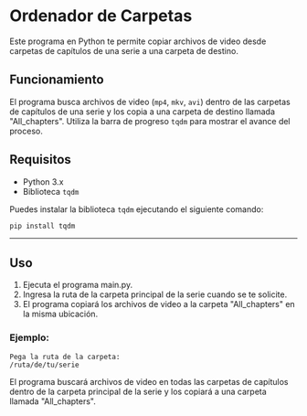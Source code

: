 # Ordenador de Carpetas

Este programa en Python te permite copiar archivos de video desde carpetas de capítulos de una serie a una carpeta de destino.

## Funcionamiento

El programa busca archivos de video (`mp4`, `mkv`, `avi`) dentro de las carpetas de capítulos de una serie y los copia a una carpeta de destino llamada "All_chapters". Utiliza la barra de progreso `tqdm` para mostrar el avance del proceso.

## Requisitos

- Python 3.x
- Biblioteca `tqdm`

Puedes instalar la biblioteca `tqdm` ejecutando el siguiente comando:

```bash
pip install tqdm
```
---
## Uso
1. Ejecuta el programa main.py.
2. Ingresa la ruta de la carpeta principal de la serie cuando se te solicite.
3. El programa copiará los archivos de video a la carpeta "All_chapters" en la misma ubicación.

### Ejemplo:
```
Pega la ruta de la carpeta:
/ruta/de/tu/serie
``````
El programa buscará archivos de video en todas las carpetas de capítulos dentro de la carpeta principal de la serie y los copiará a una carpeta llamada "All_chapters".
